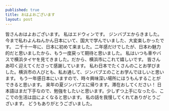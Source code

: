 ```yaml
---
published: true
title: おはよおございます
layout: post
---
```

皆さんおはよおございます。
私はエドウィンです。
ジンバブエからきました。
今まで私わよんねんかん日本にいて、国大で学んでいました、大変楽しかったです。
二千十一年に、日本に初めて来ました。二年感だけでしたが、日本わ魅力的だと思いましたから、もう一度戻って期待と思いました。
私はいつも車やバスで横浜タイヤを見てきました。だから、横浜市にこれて嬉しいです。
皆さんあ叩く迎えてくださって感謝しています。
私わ日本でたくさんのことお学びました。横浜市の人びとも、私お通して、ジンバブエのことお学んでほしいと思います。
もう一年感日本にいますので、時々興味深い場所にほうもんすることができると思います。
来年の夏ジンバブエに帰ります。滞在おしてください！
日本語はまだ下手なので、勉強をしたいと思います。少しずつ上手になったら、ここでの生活は皿によくなると思います。
私の話を我慢してくれてありがとうございます。
どうもありがとうございました。
